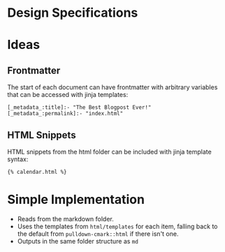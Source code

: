 # Design Specifications

# Ideas
## Frontmatter
The start of each document can have frontmatter with arbitrary variables that can be accessed with jinja templates:
```
[_metadata_:title]:- "The Best Blogpost Ever!"
[_metadata_:permalink]:- "index.html"
```

## HTML Snippets
HTML snippets from the html folder can be included with jinja template syntax:

```
{% calendar.html %}
```

# Simple Implementation 
* Reads from the markdown folder.
* Uses the templates from `html/templates` for each item, falling back to the default from `pulldown-cmark::html` if there isn't one.
* Outputs in the same folder structure as `md`